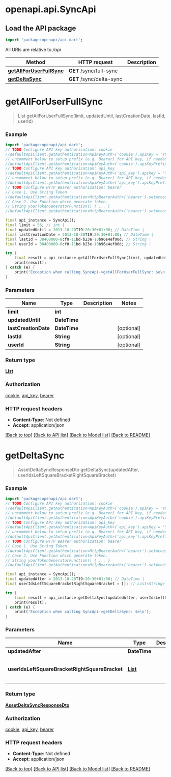 # openapi.api.SyncApi

## Load the API package
```dart
import 'package:openapi/api.dart';
```

All URIs are relative to */api*

Method | HTTP request | Description
------------- | ------------- | -------------
[**getAllForUserFullSync**](SyncApi.md#getallforuserfullsync) | **GET** /sync/full-sync | 
[**getDeltaSync**](SyncApi.md#getdeltasync) | **GET** /sync/delta-sync | 


# **getAllForUserFullSync**
> List<AssetResponseDto> getAllForUserFullSync(limit, updatedUntil, lastCreationDate, lastId, userId)



### Example
```dart
import 'package:openapi/api.dart';
// TODO Configure API key authorization: cookie
//defaultApiClient.getAuthentication<ApiKeyAuth>('cookie').apiKey = 'YOUR_API_KEY';
// uncomment below to setup prefix (e.g. Bearer) for API key, if needed
//defaultApiClient.getAuthentication<ApiKeyAuth>('cookie').apiKeyPrefix = 'Bearer';
// TODO Configure API key authorization: api_key
//defaultApiClient.getAuthentication<ApiKeyAuth>('api_key').apiKey = 'YOUR_API_KEY';
// uncomment below to setup prefix (e.g. Bearer) for API key, if needed
//defaultApiClient.getAuthentication<ApiKeyAuth>('api_key').apiKeyPrefix = 'Bearer';
// TODO Configure HTTP Bearer authorization: bearer
// Case 1. Use String Token
//defaultApiClient.getAuthentication<HttpBearerAuth>('bearer').setAccessToken('YOUR_ACCESS_TOKEN');
// Case 2. Use Function which generate token.
// String yourTokenGeneratorFunction() { ... }
//defaultApiClient.getAuthentication<HttpBearerAuth>('bearer').setAccessToken(yourTokenGeneratorFunction);

final api_instance = SyncApi();
final limit = 56; // int | 
final updatedUntil = 2013-10-20T19:20:30+01:00; // DateTime | 
final lastCreationDate = 2013-10-20T19:20:30+01:00; // DateTime | 
final lastId = 38400000-8cf0-11bd-b23e-10b96e4ef00d; // String | 
final userId = 38400000-8cf0-11bd-b23e-10b96e4ef00d; // String | 

try {
    final result = api_instance.getAllForUserFullSync(limit, updatedUntil, lastCreationDate, lastId, userId);
    print(result);
} catch (e) {
    print('Exception when calling SyncApi->getAllForUserFullSync: $e\n');
}
```

### Parameters

Name | Type | Description  | Notes
------------- | ------------- | ------------- | -------------
 **limit** | **int**|  | 
 **updatedUntil** | **DateTime**|  | 
 **lastCreationDate** | **DateTime**|  | [optional] 
 **lastId** | **String**|  | [optional] 
 **userId** | **String**|  | [optional] 

### Return type

[**List<AssetResponseDto>**](AssetResponseDto.md)

### Authorization

[cookie](../README.md#cookie), [api_key](../README.md#api_key), [bearer](../README.md#bearer)

### HTTP request headers

 - **Content-Type**: Not defined
 - **Accept**: application/json

[[Back to top]](#) [[Back to API list]](../README.md#documentation-for-api-endpoints) [[Back to Model list]](../README.md#documentation-for-models) [[Back to README]](../README.md)

# **getDeltaSync**
> AssetDeltaSyncResponseDto getDeltaSync(updatedAfter, userIdsLeftSquareBracketRightSquareBracket)



### Example
```dart
import 'package:openapi/api.dart';
// TODO Configure API key authorization: cookie
//defaultApiClient.getAuthentication<ApiKeyAuth>('cookie').apiKey = 'YOUR_API_KEY';
// uncomment below to setup prefix (e.g. Bearer) for API key, if needed
//defaultApiClient.getAuthentication<ApiKeyAuth>('cookie').apiKeyPrefix = 'Bearer';
// TODO Configure API key authorization: api_key
//defaultApiClient.getAuthentication<ApiKeyAuth>('api_key').apiKey = 'YOUR_API_KEY';
// uncomment below to setup prefix (e.g. Bearer) for API key, if needed
//defaultApiClient.getAuthentication<ApiKeyAuth>('api_key').apiKeyPrefix = 'Bearer';
// TODO Configure HTTP Bearer authorization: bearer
// Case 1. Use String Token
//defaultApiClient.getAuthentication<HttpBearerAuth>('bearer').setAccessToken('YOUR_ACCESS_TOKEN');
// Case 2. Use Function which generate token.
// String yourTokenGeneratorFunction() { ... }
//defaultApiClient.getAuthentication<HttpBearerAuth>('bearer').setAccessToken(yourTokenGeneratorFunction);

final api_instance = SyncApi();
final updatedAfter = 2013-10-20T19:20:30+01:00; // DateTime | 
final userIdsLeftSquareBracketRightSquareBracket = []; // List<String> | 

try {
    final result = api_instance.getDeltaSync(updatedAfter, userIdsLeftSquareBracketRightSquareBracket);
    print(result);
} catch (e) {
    print('Exception when calling SyncApi->getDeltaSync: $e\n');
}
```

### Parameters

Name | Type | Description  | Notes
------------- | ------------- | ------------- | -------------
 **updatedAfter** | **DateTime**|  | 
 **userIdsLeftSquareBracketRightSquareBracket** | [**List<String>**](String.md)|  | [default to const []]

### Return type

[**AssetDeltaSyncResponseDto**](AssetDeltaSyncResponseDto.md)

### Authorization

[cookie](../README.md#cookie), [api_key](../README.md#api_key), [bearer](../README.md#bearer)

### HTTP request headers

 - **Content-Type**: Not defined
 - **Accept**: application/json

[[Back to top]](#) [[Back to API list]](../README.md#documentation-for-api-endpoints) [[Back to Model list]](../README.md#documentation-for-models) [[Back to README]](../README.md)

